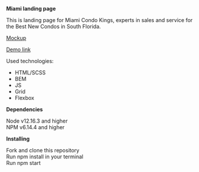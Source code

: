 <strong>Miami landing page</strong>

This is landing page for Miami Condo Kings, experts in sales and service for the Best New Condos in South Florida.

[Mockup](https://www.figma.com/file/nHz8bflIwJaWP3P99vKTH5/miami_home_new?node-id=16033%3A3)

[Demo link](https://anton-karpena.github.io/layout_miami/)

Used technologies: <ul><li>HTML/SCSS</li><li>BEM</li><li>JS</li><li>Grid</li><li>Flexbox</li></ul>

<strong>Dependencies</strong>

Node v12.16.3 and higher<br>
NPM v6.14.4 and higher<br>

<strong>Installing</strong>

Fork and clone this repository<br>
Run npm install in your terminal<br>
Run npm start
